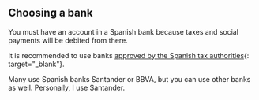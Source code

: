 ## Choosing a bank

You must have an account in a Spanish bank because taxes and social payments will be debited from there.

It is recommended to use
banks [approved by the Spanish tax authorities](https://sede.agenciatributaria.gob.es/Sede/deudas-apremios-embargos-subastas/pagar-aplazar-consultar/listado-entidades-bancarias-adheridas.html?faqId=c2018148e27c2710VgnVCM100000dc381e0aRCRD){:
target="_blank"}.

Many use Spanish banks Santander or BBVA, but you can use other banks as well. Personally, I use Santander.

